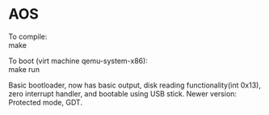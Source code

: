 # AOS

To compile:  
make

To boot (virt machine qemu-system-x86):  
make run

Basic bootloader, now has basic output, disk reading functionality(int 0x13), zero interrupt handler, and bootable using USB stick.
Newer version: Protected mode, GDT.

